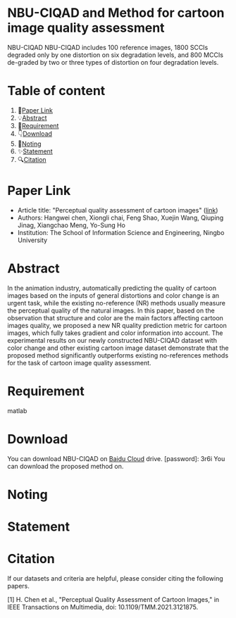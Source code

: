 # NBU-CIQAD and Method for cartoon image quality assessment
NBU-CIQAD
NBU-CIQAD includes 100 reference images, 1800 SCCIs degraded only by one distortion on six degradation levels, and 800 MCCIs de-graded by two or three types of distortion on four degradation levels. 
# Table of content
1. 📎[Paper Link](#paper-link)
2. 💡[Abstract](#abstract)
3. 📃[Requirement](#requirement)
4. 👇[Download](#Download)
5. 🍎[Noting](#noting)
6. ✨[Statement](#statement)
7. 🔍[Citation](#citation)
# Paper Link
- Article title: "Perceptual quality assessment of cartoon images" ([link](https://ieeexplore.ieee.org/document/9585540))
- Authors: Hangwei chen, Xiongli chai, Feng Shao, Xuejin Wang, Qiuping Jinag, Xiangchao Meng, Yo-Sung Ho
- Institution: The School of Information Science and Engineering, Ningbo University
# Abstract
In the animation industry, automatically predicting the quality of cartoon images based on the inputs of general distortions and color change is an urgent task, while the existing no-reference (NR) methods usually measure the perceptual quality of the natural images. In this paper, based on the observation that structure and color are the main factors affecting cartoon images quality, we proposed a new NR quality prediction metric for cartoon images, which fully takes gradient and color information into account. The experimental results on our newly constructed NBU-CIQAD dataset with color change and other existing cartoon image dataset demonstrate that the proposed method significantly outperforms existing no-references methods for the task of cartoon image quality assessment.
# Requirement
matlab
# Download
You can download NBU-CIQAD on [Baidu Cloud](https://pan.baidu.com/s/1CO1i1rdzmpHXQY2gf04Rhw) drive. [password]: 3r6i
You can download the proposed method on.
# Noting
# Statement

# Citation
If our datasets and criteria are helpful, please consider citing the following papers.

[1] H. Chen et al., "Perceptual Quality Assessment of Cartoon Images," in IEEE Transactions on Multimedia, doi: 10.1109/TMM.2021.3121875.
